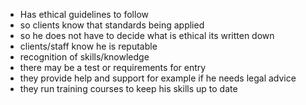 - Has ethical guidelines to follow
- so clients know that standards being applied
- so he does not have to decide what is ethical its written down
- clients/staff know he is reputable
- recognition of skills/knowledge
- there may be a test or requirements for entry
- they provide help and support for example if he needs legal advice
- they run training courses to keep his skills up to date